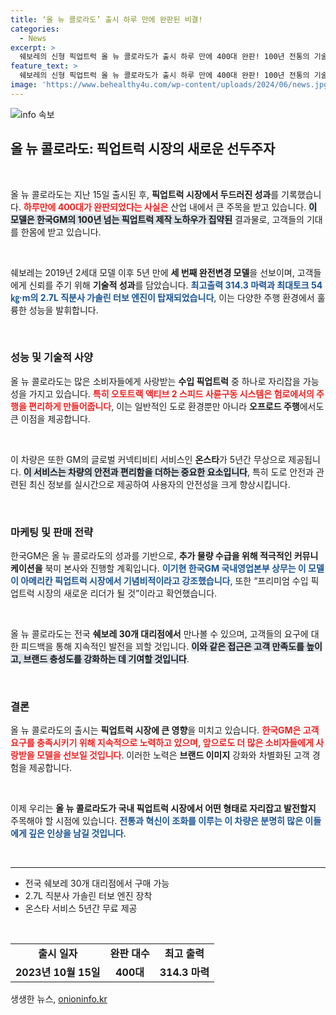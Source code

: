 ```yaml
---
title: ‘올 뉴 콜로라도’ 출시 하루 만에 완판된 비결!
categories:
  - News
excerpt: >
  쉐보레의 신형 픽업트럭 올 뉴 콜로라도가 출시 하루 만에 400대 완판! 100년 전통의 기술력과 프리미엄 성능이 매력으로 다가온다. 새로운 시장의 리더가 될 가능성, 자세한 내용 클릭!
feature_text: >
  쉐보레의 신형 픽업트럭 올 뉴 콜로라도가 출시 하루 만에 400대 완판! 100년 전통의 기술력과 프리미엄 성능이 매력으로 다가온다. 새로운 시장의 리더가 될 가능성, 자세한 내용 클릭!
image: 'https://www.behealthy4u.com/wp-content/uploads/2024/06/news.jpg'
---
```


<p><img src="https://www.behealthy4u.com/wp-content/uploads/2024/06/news.jpg" alt="info 속보" /></p>

<h2 data-ke-size="size26">올 뉴 콜로라도: 픽업트럭 시장의 새로운 선두주자</h2>

<p data-ke-size="size16">&nbsp;</p>

<p>올 뉴 콜로라도는 지난 15일 출시된 후, <strong>픽업트럭 시장에서 두드러진 성과</strong>를 기록했습니다. <b><span style="color: #ee2323;">하루만에 400대가 완판되었다는 사실은</span></b> 산업 내에서 큰 주목을 받고 있습니다. <b><span style="background-color: #21538527;">이 모델은 한국GM의 100년 넘는 픽업트럭 제작 노하우가 집약된</span></b> 결과물로, 고객들의 기대를 한몸에 받고 있습니다.  </p>

<p data-ke-size="size16">&nbsp;</p>

<p>쉐보레는 2019년 2세대 모델 이후 5년 만에 <strong>세 번째 완전변경 모델</strong>을 선보이며, 고객들에게 신뢰를 주기 위해 <strong>기술적 성과</strong>를 담았습니다. <b><span style="color: #1a5490;">최고출력 314.3 마력과 최대토크 54㎏·m의 2.7L 직분사 가솔린 터보 엔진이 탑재되었습니다</span></b>, 이는 다양한 주행 환경에서 훌륭한 성능을 발휘합니다.  </p>

<p data-ke-size="size16">&nbsp;</p>

<h3>성능 및 기술적 사양</h3>

<p>올 뉴 콜로라도는 많은 소비자들에게 사랑받는 <b>수입 픽업트럭</b> 중 하나로 자리잡을 가능성을 가지고 있습니다. <b><span style="color: #ee2323;">특히 오토트랙 액티브 2 스피드 사륜구동 시스템은 험로에서의 주행을 편리하게 만들어줍니다</span></b>, 이는 일반적인 도로 환경뿐만 아니라 <strong>오프로드 주행</strong>에서도 큰 이점을 제공합니다.  </p>

<p data-ke-size="size16">&nbsp;</p>

<p>이 차량은 또한 GM의 글로벌 커넥티비티 서비스인 <strong>온스타</strong>가 5년간 무상으로 제공됩니다. <b><span style="background-color: #21538527;">이 서비스는 차량의 안전과 편리함을 더하는 중요한 요소입니다</span></b>, 특히 도로 안전과 관련된 최신 정보를 실시간으로 제공하여 사용자의 안전성을 크게 향상시킵니다.  </p>

<p data-ke-size="size16">&nbsp;</p>

<h3>마케팅 및 판매 전략</h3>

<p>한국GM은 올 뉴 콜로라도의 성과를 기반으로, <strong>추가 물량 수급을 위해 적극적인 커뮤니케이션을</strong> 북미 본사와 진행할 계획입니다. <b><span style="color: #1a5490;">이기현 한국GM 국내영업본부 상무는 이 모델이 아메리칸 픽업트럭 시장에서 기념비적이라고 강조했습니다</span></b>, 또한 “프리미엄 수입 픽업트럭 시장의 새로운 리더가 될 것”이라고 확언했습니다.  </p>

<p data-ke-size="size16">&nbsp;</p>

<p>올 뉴 콜로라도는 전국 <strong>쉐보레 30개 대리점에서</strong> 만나볼 수 있으며, 고객들의 요구에 대한 피드백을 통해 지속적인 발전을 꾀할 것입니다. <b><span style="background-color: #21538527;">이와 같은 접근은 고객 만족도를 높이고, 브랜드 충성도를 강화하는 데 기여할 것입니다</span></b>.  </p>

<p data-ke-size="size16">&nbsp;</p>

<h3>결론</h3>

<p>올 뉴 콜로라도의 출시는 <strong>픽업트럭 시장에 큰 영향</strong>을 미치고 있습니다. <b><span style="color: #ee2323;">한국GM은 고객 요구를 충족시키기 위해 지속적으로 노력하고 있으며, 앞으로도 더 많은 소비자들에게 사랑받을 모델을 선보일 것입니다</span></b>. 이러한 노력은 <strong>브랜드 이미지</strong> 강화와 차별화된 고객 경험을 제공합니다.  </p>

<p data-ke-size="size16">&nbsp;</p>

<p>이제 우리는 <strong>올 뉴 콜로라도가 국내 픽업트럭 시장에서 어떤 형태로 자리잡고 발전할지</strong> 주목해야 할 시점에 있습니다. <b><span style="color: #1a5490;">전통과 혁신이 조화를 이루는 이 차량은 분명히 많은 이들에게 깊은 인상을 남길 것입니다</span></b>.  </p>

<p data-ke-size="size16">&nbsp;</p>

<hr>

<ul>
    <li>전국 쉐보레 30개 대리점에서 구매 가능</li>
    <li>2.7L 직분사 가솔린 터보 엔진 장착</li>
    <li>온스타 서비스 5년간 무료 제공</li>
</ul>

<p data-ke-size="size16">&nbsp;</p>

<table style="width:100%;">
    <tr>
        <td style="text-align: center; height: 17px;"><b>출시 일자</b></td>
        <td style="text-align: center; height: 17px;"><b>완판 대수</b></td>
        <td style="text-align: center; height: 17px;"><b>최고 출력</b></td>
    </tr>
    <tr>
        <td style="text-align: center; height: 17px;"><b>2023년 10월 15일</b></td>
        <td style="text-align: center; height: 17px;"><b>400대</b></td>
        <td style="text-align: center; height: 17px;"><b>314.3 마력</b></td>
    </tr>
</table>
생생한 뉴스, <a href="https://onioninfo.kr" rel="dofollow">onioninfo.kr</a>


